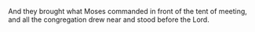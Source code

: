 And they brought what Moses commanded in front of the tent of meeting, and all the congregation drew near and stood before the Lord.
